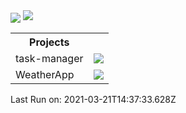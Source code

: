 <body>
    <img align="center" src="https://github-readme-stats.vercel.app/api?username=ruchikamuddinagiri&show_icons=true&theme=radical" />
    <img src="https://profile-counter.glitch.me/ruchikamuddinagiri/count.svg">
    <table>
        <th>Projects</th>
            <tr>
                <td>task-manager</td>
                <td><img src="https://img.shields.io/github/stars/ruchikamuddinagiri/task-manager?style=plastic&amp;labelColor=FFB6C1" /></td>
            </tr><tr>
                <td>WeatherApp</td>
                <td><img src="https://img.shields.io/github/stars/ruchikamuddinagiri/WeatherApp?style=plastic&amp;labelColor=FFB6C1" /></td>
            </tr>
    </table>
    <p>Last Run on: 2021-03-21T14:37:33.628Z</p>
</body>
</html>